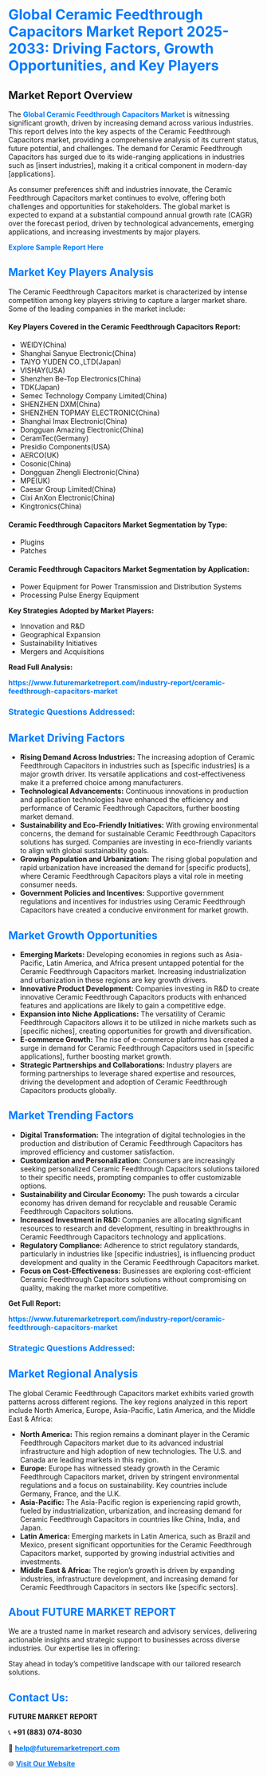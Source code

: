 <h1 style="color: #007BFF;">Global Ceramic Feedthrough Capacitors Market Report 2025-2033: Driving Factors, Growth Opportunities, and Key Players</h1>

<section id="overview">
<h2>Market Report Overview</h2>
<p>The <a href="https://www.futuremarketreport.com/industry-report/ceramic-feedthrough-capacitors-market" style="color: #007BFF; text-decoration: none;"><strong>Global Ceramic Feedthrough Capacitors Market</strong></a> is witnessing significant growth, driven by increasing demand across various industries. This report delves into the key aspects of the Ceramic Feedthrough Capacitors market, providing a comprehensive analysis of its current status, future potential, and challenges. The demand for Ceramic Feedthrough Capacitors has surged due to its wide-ranging applications in industries such as [insert industries], making it a critical component in modern-day [applications].</p>
<p>As consumer preferences shift and industries innovate, the Ceramic Feedthrough Capacitors market continues to evolve, offering both challenges and opportunities for stakeholders. The global market is expected to expand at a substantial compound annual growth rate (CAGR) over the forecast period, driven by technological advancements, emerging applications, and increasing investments by major players.</p>
</section>

<section id="overview">
<p><a href="https://www.futuremarketreport.com/request-sample/reportId=81929" style="color: #007BFF; text-decoration: none;"><strong>Explore Sample Report Here</strong></a></p>
</section>

<section id="key-players">
<h2 style="color: #007BFF;">Market Key Players Analysis</h2>
<p>The Ceramic Feedthrough Capacitors market is characterized by intense competition among key players striving to capture a larger market share. Some of the leading companies in the market include:</p>
<h4>Key Players Covered in the Ceramic Feedthrough Capacitors Report:</h4>
<ul><li>WEIDY(China)</li><li>Shanghai Sanyue Electronic(China)</li><li>TAIYO YUDEN CO.,LTD(Japan)</li><li>VISHAY(USA)</li><li>Shenzhen Be-Top Electronics(China)</li><li>TDK(Japan)</li><li>Semec Technology Company Limited(China)</li><li>SHENZHEN DXM(China)</li><li>SHENZHEN TOPMAY ELECTRONIC(China)</li><li>Shanghai Imax Electronic(China)</li><li>Dongguan Amazing Electronic(China)</li><li>CeramTec(Germany)</li><li>Presidio Components(USA)</li><li>AERCO(UK)</li><li>Cosonic(China)</li><li>Dongguan Zhengli Electronic(China)</li><li>MPE(UK)</li><li>Caesar Group Limited(China)</li><li>Cixi AnXon Electronic(China)</li><li>Kingtronics(China)</li></ul>
<h4>Ceramic Feedthrough Capacitors Market Segmentation by Type:</h4>
<ul><li>Plugins</li><li>Patches</li></ul>

<h4>Ceramic Feedthrough Capacitors Market Segmentation by Application:</h4>
<ul><li>Power Equipment for Power Transmission and Distribution Systems</li><li>Processing Pulse Energy Equipment</li></ul>
<p><strong>Key Strategies Adopted by Market Players:</strong></p>
<ul>
<li>Innovation and R&D</li>
<li>Geographical Expansion</li>
<li>Sustainability Initiatives</li>
<li>Mergers and Acquisitions</li>
</ul>
</section>

<section>
<p><strong>Read Full Analysis: </strong></p><a href="https://www.futuremarketreport.com/industry-report/ceramic-feedthrough-capacitors-market" style="color: #007BFF; text-decoration: none;"><strong>https://www.futuremarketreport.com/industry-report/ceramic-feedthrough-capacitors-market</strong></a>
<h3 style="color: #007BFF;">Strategic Questions Addressed:</h3>
</section>

<section id="driving-factors">
<h2 style="color: #007BFF;">Market Driving Factors</h2>
<ul>
<li><strong>Rising Demand Across Industries:</strong> The increasing adoption of Ceramic Feedthrough Capacitors in industries such as [specific industries] is a major growth driver. Its versatile applications and cost-effectiveness make it a preferred choice among manufacturers.</li>
<li><strong>Technological Advancements:</strong> Continuous innovations in production and application technologies have enhanced the efficiency and performance of Ceramic Feedthrough Capacitors, further boosting market demand.</li>
<li><strong>Sustainability and Eco-Friendly Initiatives:</strong> With growing environmental concerns, the demand for sustainable Ceramic Feedthrough Capacitors solutions has surged. Companies are investing in eco-friendly variants to align with global sustainability goals.</li>
<li><strong>Growing Population and Urbanization:</strong> The rising global population and rapid urbanization have increased the demand for [specific products], where Ceramic Feedthrough Capacitors plays a vital role in meeting consumer needs.</li>
<li><strong>Government Policies and Incentives:</strong> Supportive government regulations and incentives for industries using Ceramic Feedthrough Capacitors have created a conducive environment for market growth.</li>
</ul>
</section>

<section id="growth-opportunities">
<h2 style="color: #007BFF;">Market Growth Opportunities</h2>
<ul>
<li><strong>Emerging Markets:</strong> Developing economies in regions such as Asia-Pacific, Latin America, and Africa present untapped potential for the Ceramic Feedthrough Capacitors market. Increasing industrialization and urbanization in these regions are key growth drivers.</li>
<li><strong>Innovative Product Development:</strong> Companies investing in R&D to create innovative Ceramic Feedthrough Capacitors products with enhanced features and applications are likely to gain a competitive edge.</li>
<li><strong>Expansion into Niche Applications:</strong> The versatility of Ceramic Feedthrough Capacitors allows it to be utilized in niche markets such as [specific niches], creating opportunities for growth and diversification.</li>
<li><strong>E-commerce Growth:</strong> The rise of e-commerce platforms has created a surge in demand for Ceramic Feedthrough Capacitors used in [specific applications], further boosting market growth.</li>
<li><strong>Strategic Partnerships and Collaborations:</strong> Industry players are forming partnerships to leverage shared expertise and resources, driving the development and adoption of Ceramic Feedthrough Capacitors products globally.</li>
</ul>
</section>

<section id="trending-factors">
<h2 style="color: #007BFF;">Market Trending Factors</h2>
<ul>
<li><strong>Digital Transformation:</strong> The integration of digital technologies in the production and distribution of Ceramic Feedthrough Capacitors has improved efficiency and customer satisfaction.</li>
<li><strong>Customization and Personalization:</strong> Consumers are increasingly seeking personalized Ceramic Feedthrough Capacitors solutions tailored to their specific needs, prompting companies to offer customizable options.</li>
<li><strong>Sustainability and Circular Economy:</strong> The push towards a circular economy has driven demand for recyclable and reusable Ceramic Feedthrough Capacitors solutions.</li>
<li><strong>Increased Investment in R&D:</strong> Companies are allocating significant resources to research and development, resulting in breakthroughs in Ceramic Feedthrough Capacitors technology and applications.</li>
<li><strong>Regulatory Compliance:</strong> Adherence to strict regulatory standards, particularly in industries like [specific industries], is influencing product development and quality in the Ceramic Feedthrough Capacitors market.</li>
<li><strong>Focus on Cost-Effectiveness:</strong> Businesses are exploring cost-efficient Ceramic Feedthrough Capacitors solutions without compromising on quality, making the market more competitive.</li>
</ul>
</section>

<section>
<p><strong>Get Full Report: </strong></p><a href="https://www.futuremarketreport.com/industry-report/ceramic-feedthrough-capacitors-market" style="color: #007BFF; text-decoration: none;"><strong>https://www.futuremarketreport.com/industry-report/ceramic-feedthrough-capacitors-market</strong></a>
<h3 style="color: #007BFF;">Strategic Questions Addressed:</h3>
</section>


<section id="regional-analysis">
<h2 style="color: #007BFF;">Market Regional Analysis</h2>
<p>The global Ceramic Feedthrough Capacitors market exhibits varied growth patterns across different regions. The key regions analyzed in this report include North America, Europe, Asia-Pacific, Latin America, and the Middle East & Africa:</p>
<ul>
<li><strong>North America:</strong> This region remains a dominant player in the Ceramic Feedthrough Capacitors market due to its advanced industrial infrastructure and high adoption of new technologies. The U.S. and Canada are leading markets in this region.</li>
<li><strong>Europe:</strong> Europe has witnessed steady growth in the Ceramic Feedthrough Capacitors market, driven by stringent environmental regulations and a focus on sustainability. Key countries include Germany, France, and the U.K.</li>
<li><strong>Asia-Pacific:</strong> The Asia-Pacific region is experiencing rapid growth, fueled by industrialization, urbanization, and increasing demand for Ceramic Feedthrough Capacitors in countries like China, India, and Japan.</li>
<li><strong>Latin America:</strong> Emerging markets in Latin America, such as Brazil and Mexico, present significant opportunities for the Ceramic Feedthrough Capacitors market, supported by growing industrial activities and investments.</li>
<li><strong>Middle East & Africa:</strong> The region’s growth is driven by expanding industries, infrastructure development, and increasing demand for Ceramic Feedthrough Capacitors in sectors like [specific sectors].</li>
</ul>
</section>

<footer>
<h2 style="color: #007BFF;">About FUTURE MARKET REPORT</h2>
<p>We are a trusted name in market research and advisory services, delivering actionable insights and strategic support to businesses across diverse industries. Our expertise lies in offering:</p>

<p>Stay ahead in today’s competitive landscape with our tailored research solutions.</p>

<h2 style="color: #007BFF;">Contact Us:</h2>
<p><strong>FUTURE MARKET REPORT</strong></p>
<p>📞 <strong>+91 (883) 074-8030</strong></p>
<p>📧 <strong><a href="mailto:help@futuremarketreport.com" style="color: #007BFF;">help@futuremarketreport.com</a></strong></p>
<p>🌐 <strong><a href="https://www.futuremarketreport.com/" style="color: #007BFF;">Visit Our Website</a></strong></p>
</footer>